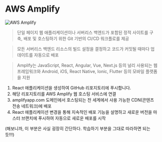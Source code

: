 # **AWS Amplify**

![AWS Amplify](<https://d1.awsstatic.com/AWS%20Amplify/Features/product-page-diagram_Amplify_How-it-works_Develop%402x%20(1).86135eef1e1961cf5cc41fba8c1a5fc46bf38cf2.png>)

> 단일 페이지 웹 애플리케이션이나 서버리스 백엔드가 포함된 정적 사이트를 구축, 배포 및 호스팅하기 위한 Git 기반의 CI/CD 워크플로를 제공

> 모든 서버리스 백엔드 리소스의 빌드 설정을 결정하고 코드가 커밋될 때마다 업데이트를 자동으로 배포

> Amplify는 JavaScript, React, Angular, Vue, Next.js 등의 널리 사용되는 웹 프레임워크와 Android, iOS, React Native, Ionic, Flutter 등의 모바일 플랫폼을 지원

1.  React 애플리케이션을 생성하여 GitHub 리포지토리에 푸시합니다.
2.  해당 리포지토리를 AWS Amplify 웹 호스팅 서비스에 연결
3.  amplifyapp.com 도메인에서 호스팅되는 전 세계에서 사용 가능한 CDN(콘텐츠 전송 네트워크)에 배포
4.  React 애플리케이션 변경을 통해 지속적인 배포 기능을 설명하고 새로운 버전을 마스터 브랜치에 푸시하여 자동으로 새로운 배포를 시작

(해보니까, 이 부분은 사실 굉장히 간단하다. 학습하기 부분을 그대로 따라하면 되는듯!!!)